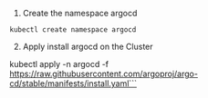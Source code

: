 1. Create the  namespace argocd

```kubectl create namespace argocd```

2. Apply install argocd on the Cluster

kubectl apply -n argocd -f https://raw.githubusercontent.com/argoproj/argo-cd/stable/manifests/install.yaml```

